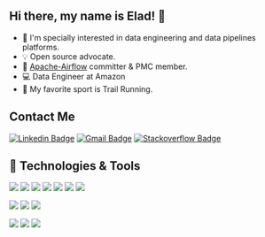 ## Hi there, my name is Elad! 👋

- 🔭  I'm specially interested in data engineering and data pipelines platforms.
- :bulb: Open source advocate.
- :mag_right: [Apache-Airflow](https://github.com/apache/airflow) committer & PMC member.
- :computer: Data Engineer at Amazon
- :runner: My favorite sport is Trail Running.

## Contact Me

[![Linkedin Badge](https://img.shields.io/badge/-EladKalif-blue?style=flat-square&logo=Linkedin&logoColor=white&link=https://www.linkedin.com/in/elad-kalif-811b4887)](https://www.linkedin.com/in/elad-kalif-811b4887) [![Gmail Badge](https://img.shields.io/badge/-eladkal@apache.org-blue?style=flat-square&logo=Gmail&logoColor=white)](mailto:eladkal@apache.org) [![Stackoverflow Badge](https://img.shields.io/badge/-eladkal-blue?style=flat-square&logo=Stackoverflow&logoColor=white)](https://stackoverflow.com/users/14624409/elad)

## 🔧 Technologies & Tools
![](https://img.shields.io/badge/DB-PostgreSQL-informational?style=flat&logo=postgresql&logoColor=white&color=6aa6f8)
![](https://img.shields.io/badge/DB-MySQL-informational?style=flat&logo=mysql&logoColor=white&color=6aa6f8)
![](https://img.shields.io/badge/DB-MsSQL-informational?style=flat&logo=microsoft-sql-server&logoColor=white&color=6aa6f8)
![](https://img.shields.io/badge/DB-Presto-informational?style=flat&logo=presto&logoColor=white&color=6aa6f8)
![](https://img.shields.io/badge/DB-Trino-informational?style=flat&logo=trino&logoColor=white&color=6aa6f8)
![](https://img.shields.io/badge/DB-Snowflake-informational?style=flat&logo=snowflake&logoColor=white&color=6aa6f8)
![](https://img.shields.io/badge/DB-BigQuery-informational?style=flat&logo=google-cloud&logoColor=white&color=6aa6f8)

![](https://img.shields.io/badge/Tools-Apache--Airflow-informational?style=flat&logo=apache-airflow&logoColor=white&color=6aa6f8)
![](https://img.shields.io/badge/Tools-Docker-informational?style=flat&logo=docker&logoColor=white&color=6aa6f8)
![](https://img.shields.io/badge/Tools-Kubernetes-informational?style=flat&logo=kubernetes&logoColor=white&color=6aa6f8)

![](https://img.shields.io/badge/Code-Python-informational?style=flat&logo=python&logoColor=white&color=6aa6f8)
![](https://img.shields.io/badge/Code-SQL-informational?style=flat&logo=sql&logoColor=white&color=6aa6f8)
![](https://img.shields.io/badge/Editor-PyCharm-informational?style=flat&logo=pycharm&logoColor=white&color=6aa6f8)
